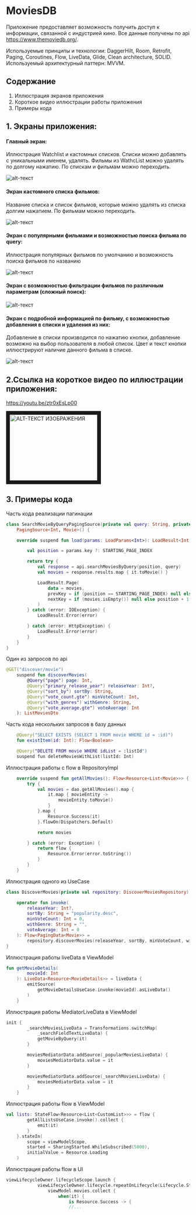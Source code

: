 # MoviesDB
Приложение предоставляет возможность получить доступ к информации, связанной с индустрией кино. Все данные получены по api https://www.themoviedb.org/.

Используемые принципы и технологии: DaggerHilt, Room, Retrofit, Paging, Coroutines, Flow, LiveData, Glide, Clean architecture, SOLID. Используемый архитектурный паттерн: MVVM.
## Содержание

1. Иллюстрация экранов приложения
2. Короткое видео иллюстрации работы приложения
3. Примеры кода


## 1. Экраны приложения:
#### Главный экран: 

Иллюстрация Watchlist и кастомных списков. Списки можно добавлять с уникальными именем, удалять. Фильмы из WathcList можно удалять по долгому нажатию. По спискам и фильмам можно переходить.

![alt-текст](https://github.com/antongordeevextra/MoviesDB/blob/master/app/src/main/res/drawable/photo_2021_12_16_13_44_39__2_.jpg "Главный экран")

#### Экран кастомного списка фильмов:

Название списка и список фильмов, которые можно удалять из списка долгим нажатием. По фильмам можно переходить.

![alt-текст](https://github.com/antongordeevextra/MoviesDB/blob/master/app/src/main/res/drawable/photo_2021_12_16_13_44_40__2_.jpg "Кастомный список фильмов")

#### Экран с популярными фильмами и возможностью поиска фильма по query:

Иллюстрация популярных фильмов по умолчанию и возможность поиска фильмов по названию

![alt-текст](https://github.com/antongordeevextra/MoviesDB/blob/master/app/src/main/res/drawable/photo_2021_12_16_13_44_40__4_.jpg "Поиск фильма")

#### Экран с возможностью фильтрации фильмов по различным параметрам (сложный поиск):

![alt-текст](https://github.com/antongordeevextra/MoviesDB/blob/master/app/src/main/res/drawable/photo_2021_12_16_13_44_41.jpg "Фильтр фильмов")

#### Экран с подробной информацией по фильму, с возможностью добавления в списки и удаления из них:

Добавление в списки производится по нажатию кнопки, добавление возможно на выбор пользователя в любой список. Цвет и текст кнопки иллюстрируют наличие данного фильма в списке.

![alt-текст](https://github.com/antongordeevextra/MoviesDB/blob/master/app/src/main/res/drawable/photo_2021_12_16_13_47_00.jpg "Подробная информация")


## 2.Ссылка на короткое видео по иллюстрации приложения:
https://youtu.be/ztr0xEsLp00

<a href="http://www.youtube.com/watch?feature=player_embedded&v=ztr0xEsLp00" target="_blank"><img src="http://img.youtube.com/vi/ztr0xEsLp00/0.jpg" 
alt="ALT-ТЕКСТ ИЗОБРАЖЕНИЯ" width="240" height="180" border="10" /></a>


## 3. Примеры кода

Часть кода реализации пагинации 
```kotlin
class SearchMovieByQueryPagingSource(private val query: String, private val api: MoviesDbApi) :
    PagingSource<Int, Movie>() {

    override suspend fun load(params: LoadParams<Int>): LoadResult<Int, Movie> {

        val position = params.key ?: STARTING_PAGE_INDEX

        return try {
            val response = api.searchMoviesByQuery(position, query)
            val movies = response.results.map { it.toMovie() }

            LoadResult.Page(
                data = movies,
                prevKey = if (position == STARTING_PAGE_INDEX) null else position - 1,
                nextKey = if (movies.isEmpty()) null else position + 1
            )
        } catch (error: IOException) {
            LoadResult.Error(error)

        } catch (error: HttpException) {
            LoadResult.Error(error)
        }
    }
}
```

Один из запросов по api
```kotlin
@GET("discover/movie")
    suspend fun discoverMovies(
        @Query("page") page: Int,
        @Query("primary_release_year") releaseYear: Int?,
        @Query("sort_by") sortBy: String,
        @Query("vote_count.gte") minVoteCount: Int,
        @Query("with_genres") withGenre: String,
        @Query("vote_average.gte") voteAverage: Int
    ): ListMoviesDto
```

Часть кода нескольких запросов в базу данных
```kotlin
    @Query("SELECT EXISTS (SELECT 1 FROM movie WHERE id = :id)")
    fun existItem(id: Int): Flow<Boolean>

    @Query("DELETE FROM movie WHERE idList = :listId")
    suspend fun deleteMoviesWithList(listId: Int)
```

Иллюстрация работы с flow в RepositoryImpl
```kotlin
    override suspend fun getAllMovies(): Flow<Resource<List<Movie>>> {
        try {
            val movies = dao.getAllMovies().map {
                it.map { movieEntity ->
                    movieEntity.toMovie()
                }
            }.map {
                Resource.Success(it)
            }.flowOn(Dispatchers.Default)

            return movies

        } catch (error: Exception) {
            return flow {
                Resource.Error(error.toString())
            }
        }
    }
```

Иллюстрация одного из UseCase
```kotlin
class DiscoverMovies(private val repository: DiscoverMoviesRepository) {

    operator fun invoke(
        releaseYear: Int?,
        sortBy: String = "popularity.desc",
        minVoteCount: Int = 0,
        withGenre: String = "",
        voteAverage: Int = 0
    ): Flow<PagingData<Movie>> =
        repository.discoverMovies(releaseYear, sortBy, minVoteCount, withGenre, voteAverage)
}
```


Иллюстрация работы liveData в ViewModel
```kotlin
fun getMovieDetails(
        movieId: Int
    ): LiveData<Resource<MovieDetails>> = liveData {
        emitSource(
            getMovieDetailsUseCase.invoke(movieId).asLiveData()
        )
    }
```

Иллюстрация работы MediatorLiveData в ViewModel
```kotlin
init {
        _searchMoviesLiveData = Transformations.switchMap(
            _searchFieldTextLiveData) {
            getMovieByQuery(it)
        }

        moviesMediatorData.addSource(_popularMoviesLiveData) {
            moviesMediatorData.value = it
        }

        moviesMediatorData.addSource(_searchMoviesLiveData) {
            moviesMediatorData.value = it
        }
    }
```

Иллюстрация работы flow в ViewModel
```kotlin
val lists: StateFlow<Resource<List<CustomList>>> = flow {
        getAllListsUseCase.invoke().collect {
            emit(it)
        }
    }.stateIn(
        scope = viewModelScope,
        started = SharingStarted.WhileSubscribed(5000),
        initialValue = Resource.Loading
    )
```

Иллюстрация работы flow в UI
```kotlin
viewLifecycleOwner.lifecycleScope.launch {
            viewLifecycleOwner.lifecycle.repeatOnLifecycle(Lifecycle.State.STARTED) {
                viewModel.movies.collect {
                    when(it) {
                        is Resource.Success -> {
                        //...
```






